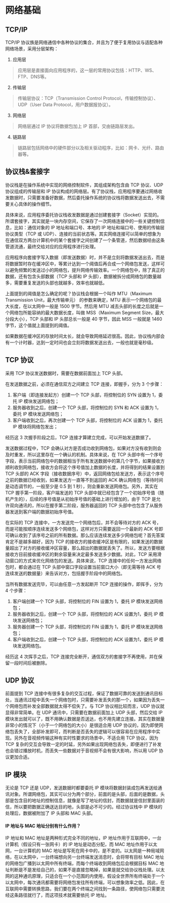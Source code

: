 # 网络基础

## TCP/IP

TCP/IP 协议族是网络通信中各种协议的集合，并且为了便于复用协议与适配各种网络场景，采用分层架构：

1. 应用层

> 应用层是直接面向应用程序的，这一层的常用协议包括：HTTP、WS、FTP、DNS等。

2. 传输层

> 传输层协议：TCP（Transmission Control Protocol，传输控制协议）、UDP（User Data Protocol，用户数据报协议）。

3. 网络层

> 网络层通过 IP 协议将数据包加上 IP 首部，交由链路层发出。

4. 链路层

> 链路层包括网络中的硬件部分以及相关驱动程序，比如：网卡、光纤、路由器等。

<ImageBox src="/frontend-notes/images/tcp-ip.jpg" title="TCP/IP 分层架构" />

<ImageBox src="/frontend-notes/images/tcp-ip-layer.jpg" title="TCP/IP 分层封装" />

## 协议栈&套接字

协议栈是在操作系统中实现的网络控制软件，其组成架构包含由 TCP 协议、UDP 协议组成的传输层和 IP 协议构成的网络层。有了协议栈，应用程序要通过网络收发数据时，只需要准备好数据，然后委托操作系统的协议栈将数据发送出去，不需要关心具体的操作细节。

具体来说，应用程序委托协议栈收发数据是通过创建套接字（Socket）实现的。所谓套接字，其实就是一块内存空间，它保存了一次网络连接中的一些关键控制信息，比如：通信对象的 IP 地址和端口号、本地的 IP 地址和端口号、使用的传输层协议类型（TCP 或 UDP）、连接的当前状态等。其实网络连接可以简单的想象为在通信双方两台计算机中的某个套接字之间创建了一个条管道，然后数据经由这条管道流通，最终交给对应的应用程序进行处理。

<ImageBox src="/frontend-notes/images/socket.jpg" title="委托协议栈" />

应用程序向套接字写入数据（即发送数据）时，并不是立刻将数据发送出去，而是将数据暂时存在缓冲区中，等累计达到一个阈值后再合成一个网络包发送，这样可以避免频繁的发送过小的网络包，提升网络传输效率。一个网络包中，除了真正的数据，还有包含头部数据（TCP 头部和 IP 头部），数据被拆分成网络包的数量越多，需要重复发送的头部也就越多，效率也就越低。

上面提到的阈值是怎么确定的呢？协议栈会根据一个叫作 MTU（Maximum Transmission Unit，最大传输单元） 的参数来确定，MTU 表示一个网络包的最大长度，在以太网中一般是 1500 字节。然后用 MTU 减去头部的长度之后就是一个网络包所能容纳的最大数据长度，叫做 MSS（Maximum Segment Size，最大分段大小），TCP 头部和 IP 头部总长一般是 40 字节，因此 MSS 一般就是 1460 字节，这个值就上面提到的阈值。

<ImageBox src="/frontend-notes/images/mtu-mss.jpg" title="MTU 与 MSS" />

如果数据在缓冲区的存放时间太长，就会导致网络延迟很高。因此，协议栈内部会有一个计时器，达到一定时间也会立刻将数据发送出去，一般也就是毫秒级。

## TCP 协议

采用 TCP 协议发送数据时，需要在数据前面加上 TCP 头部。

<ImageBox src="/frontend-notes/images/tcp-head.jpg" title="TCP 头部格式" />

在发送数据之前，必须在通信双方之间建立 TCP 连接，即握手，分为 3 个步骤：

1. 客户端（即连接发起方）创建一个 TCP 头部，将控制位的 SYN 设置为 1，委托 IP 模块发送网络包；
2. 服务器收到之后，创建一个 TCP 头部，将控制位的 SYN 和 ACK 设置为 1，委托 IP 模块发送网络包；
3. 客户端收到之后，再次创建一个 TCP 头部，将控制位的 ACK 设置为 1，委托 IP 模块将网络包发出；

经历这 3 次握手阶段之后，TCP 连接才算建立完成，可以开始发送数据了。

发送数据过程中，TCP 会确认对方是否成功收到网络包，如果对方没有收到则会及时重发，所以这里存在一个确认的机制。具体来说，在 TCP 头部中有一个序号字段，表示当前网络包中的数据相当于所有发送数据中的第几个字节，如果接收方顺利收到网络包，接收方会将这个序号值加上数据的长度，并将得到的结果设置到 TCP 头部的 ACK 字段（接收数据序号）中，返回网络包给发送方，表示这个序号之前的数据已经收到，如果发送方一直等不到返回的 ACK 确认网络包（等待时间是动态调节的，一般至少是 0.5 到 1 秒），则会重新发送网络包。另外，其实在 TCP 握手第一阶段，客户端发送的 TCP 头部中就已经包含了一个初始序号值（随机产生的），后续的序号值是从初始序号值的基础上进行增加的，由于 TCP 是允许双向通讯的，所以在握手第二阶段，服务器返回的 TCP 头部中也包含了从服务器发送到客户端的数据初始序号值。

<ImageBox src="/frontend-notes/images/tcp-ack.jpg" title="序号和 ACK 号交互" />

在实际的 TCP 连接中，一方发送完一个网络包后，并不会等待对方的 ACK 号，而是可能按顺序连续发送多个网络包，这样对方只需要返回一个最新的 ACK 号即可确认收到了该序号之前的所有数据。那么应该连续发送多少网络包呢？首先答案肯定不是越多越好，因为 TCP 的接收方的接收缓冲区是有限的，如果发送的数据量超出了对方的接收缓冲区容量，那么超出的数据就丢失了。所以，发送方要根据接收方目前接收缓冲区的剩余容量来决定最多发送多少数据。对此，TCP 采用滑动窗口的方式来优化网络包的发送。具体来说，TCP 连接中的任何一方发出网络包时，都会通过在 TCP 头部中窗口字段设置当前窗口大小（即无需等待 ACK 号连续发送的数据量）来告诉对方，包括握手阶段中的网络包。

<ImageBox src="/frontend-notes/images/tcp-slide-window.jpg" title="滑动窗口" />

当所有数据发送完毕，可以由任意一方发起断开 TCP 连接的操作，即挥手，分为 4 个步骤：

1. 客户端创建一个 TCP 头部，将控制位的 FIN 设置为 1，委托 IP 模块发送网络包；
2. 服务器收到之后，创建一个 TCP 头部，将控制位的 ACK 设置为1，委托 IP 模块发送网络包；
3. 服务器创建一个 TCP 头部，将控制位的 FIN 设置为 1，委托 IP 模块发送网络包；
4. 客户端收到之后，创建一个 TCP 头部，将控制位的 ACK 设置为1，委托 IP 模块发送网络包。

经历这 4 次挥手之后，TCP 连接完全断开，通信双方的套接字不再使用，并在保留一段时间后被删除。

<ImageBox src="/frontend-notes/images/tcp-close.jpg" title="TCP 断开连接" />

## UDP 协议

前面提到 TCP 连接中有很多复杂的交互过程，保证了数据可靠的发送到通讯目标处，当通讯过程中丢失一个网络包时，只需要补发丢失的那一个，如果因为丢失一个网络包而补发全部数据就太得不偿失了。与 TCP 协议相比较而言，UDP 协议就显得非常简单。在 UDP 通讯中，只需要在数据前面加上 UDP 头部，然后交给 IP 模块发出就可以了，既不用确认数据是否送达，也不用先建立连接。其实在数据量非常小的情况下（小于一个网络包的大小）是很适合用 UDP 协议的，因为即使网络包丢失了，全部补发即可，而判断是否丢失的逻辑可以很容易在应用程序中实现。另外在音视频传输这种有实时性要求的场景中，不适合用 TCP 协议，因为 TCP 复杂的交互会导致一定的时延，另外如果出现网络包丢失，即便进行了补发也会错过播放时机，而丢失一些数据对于音视频不会有很大影响，所以用 UDP 协议更加合适。

<ImageBox src="/frontend-notes/images/udp-head.jpg" title="UDP 头部格式" />

## IP 模块

无论是 TCP 还是 UDP，发送数据时都要委托 IP 模块将数据封装成包再发送给通讯对象。所谓网络包，其实可以分为两个部分，前面的是头部，后面的是数据，头部是包含目的地址的控制信息，就像是写了地址的信封，而数据就是信封里面装的信，所以要把数据正确送达目的地，头部是必不可少的。经过协议栈中 IP 模块的处理后，数据被附加了 IP 头部和 MAC 头部。

<ImageBox src="/frontend-notes/images/net-packet.jpg" title="网络包" />

<ImageBox src="/frontend-notes/images/ip-head.jpg" title="IP 头部格式" />

<ImageBox src="/frontend-notes/images/max-head.jpg" title="MAC 头部格式" />

#### IP 地址与 MAC 地址分别有什么作用？

IP 地址和 MAC 地址是两种形式完全不同的地址，IP 地址作用于互联网中，一台计算机（假设只有一张网卡）的 IP 地址是动态分配，而 MAC 地址作用于以太网，一台计算机的 MAC 地址是写死在网卡中的，是不变的。以太网是一种局域网络，在以太网中，一台终端想向另一台终端发送消息时，会将带有目标 MAC 地址的网络包广播到以太网中所有终端，而每个终端收到网络包后会根据目标 MAC 地址判断是不是发给自己的，如果不是直接忽略掉，如果是就交给协议栈处理。以太网的这种通讯原理，只适合在一个小范围的内使用，假设全世界所有终端处于一个以太网中，每次通讯都需要将网络包发往所有终端，可以想象效率之低。因此，在互联网中需要转换思路，我们要在两个终端之间找到一条路径，使网络包只需要流经这条路径就行了，而这项技术就需要依托 IP 地址。
